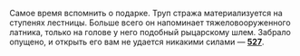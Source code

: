 Самое время вспомнить о подарке. Труп стража материализуется на ступенях лестницы. Больше всего он напоминает тяжеловооруженного латника, только на голове у него подобный рыцарскому шлем. Забрало опущено, и открыть его вам не удается никакими силами — [**527**](#n_527).

